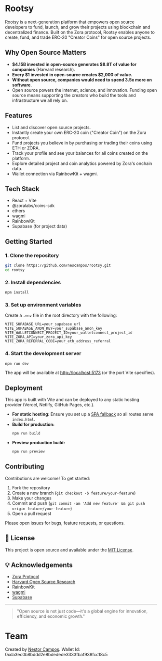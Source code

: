 # Rootsy

Rootsy is a next-generation platform that empowers open source developers to fund, launch, and grow their projects using blockchain and decentralized finance. Built on the Zora protocol, Rootsy enables anyone to create, fund, and trade ERC-20 "Creator Coins" for open source projects.

## Why Open Source Matters

- **$4.15B invested in open-source generates $8.8T of value for companies** (Harvard research).
- **Every $1 invested in open-source creates $2,000 of value.**
- **Without open source, companies would need to spend 3.5x more on software.**
- Open source powers the internet, science, and innovation. Funding open source means supporting the creators who build the tools and infrastructure we all rely on.

## Features

- List and discover open source projects.
- Instantly create your own ERC-20 coin ("Creator Coin") on the Zora protocol.
- Fund projects you believe in by purchasing or trading their coins using ETH or ZORA.
- Track your profile and see your balances for all coins created on the platform.
- Explore detailed project and coin analytics powered by Zora's onchain data.
- Wallet connection via RainbowKit + wagmi.

## Tech Stack

- React + Vite
- @zoralabs/coins-sdk
- ethers
- wagmi
- RainbowKit
- Supabase (for project data)

## Getting Started

### 1. Clone the repository
```bash
git clone https://github.com/nescampos/rootsy.git
cd rootsy
```

### 2. Install dependencies
```bash
npm install
```

### 3. Set up environment variables
Create a `.env` file in the root directory with the following:
```
VITE_SUPABASE_URL=your_supabase_url
VITE_SUPABASE_ANON_KEY=your_supabase_anon_key
VITE_WALLETCONNECT_PROJECT_ID=your_walletconnect_project_id
VITE_ZORA_API=your_zora_api_key
VITE_ZORA_REFERRAL_CODE=your_eth_address_referral
```

### 4. Start the development server
```bash
npm run dev
```

The app will be available at [http://localhost:5173](http://localhost:5173) (or the port Vite specifies).

## Deployment

This app is built with Vite and can be deployed to any static hosting provider (Vercel, Netlify, GitHub Pages, etc.).

- **For static hosting:** Ensure you set up a [SPA fallback](https://vitejs.dev/guide/static-deploy.html#single-page-applications-spa) so all routes serve `index.html`.
- **Build for production:**
  ```bash
  npm run build
  ```
- **Preview production build:**
  ```bash
  npm run preview
  ```

## Contributing

Contributions are welcome! To get started:

1. Fork the repository
2. Create a new branch (`git checkout -b feature/your-feature`)
3. Make your changes
4. Commit and push (`git commit -am 'Add new feature' && git push origin feature/your-feature`)
5. Open a pull request

Please open issues for bugs, feature requests, or questions.

## 📄 License

This project is open source and available under the [MIT License](LICENSE).

## 💡 Acknowledgements

- [Zora Protocol](https://zora.co/)
- [Harvard Open Source Research](https://cyber.harvard.edu/story/2023-07/open-source-software-value)
- [RainbowKit](https://www.rainbowkit.com/)
- [wagmi](https://wagmi.sh/)
- [Supabase](https://supabase.com/)

---

> "Open source is not just code—it's a global engine for innovation, efficiency, and economic growth."

# Team

Created by [Nestor Campos](https://www.linkedin.com/in/nescampos/). Wallet Id: 0xda3ec0b8bddd2e8bdedede3333fbaf938fcc18c5